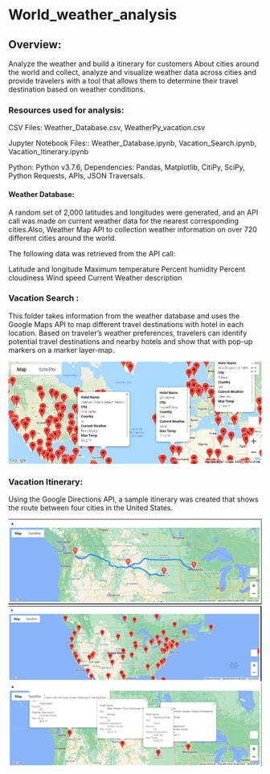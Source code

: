# World_weather_analysis
## Overview:<br/>

Analyze the weather and build a itinerary for customers
About cities around the world and collect, analyze and visualize weather data across cities and provide travelers with a tool that allows them to determine their travel destination based on weather conditions.
### Resources used for analysis:

CSV Files: Weather_Database.csv, WeatherPy_vacation.csv

Jupyter Notebook Files:: Weather_Database.ipynb, Vacation_Search.ipynb, Vacation_Itinerary.ipynb

Python: Python v3.7.6, Dependencies: Pandas, Matplotlib, CitiPy, SciPy, Python Requests, APIs, JSON Traversals.

#### Weather Database:

A random set of 2,000 latitudes and longitudes were generated, and an API call was made on current weather data for the nearest corresponding cities.Also, Weather Map API to collection weather information on over 720 different cities around the world.

The following data was retrieved from the API call:

Latitude and longitude
Maximum temperature
Percent humidity
Percent cloudiness
Wind speed
Current Weather description

### Vacation Search :

This folder takes information from the weather database and uses the Google Maps API to map different travel destinations with hotel in each location. Based on traveler’s weather preferences, travelers can identify potential travel destinations and nearby hotels and show that with pop-up markers on a marker layer-map.

![pic.png](/Vacation_Search/pic.png)<br/>


### Vacation Itinerary:

Using the Google Directions API, a sample itinerary was created that shows the route between four cities in the United States.

![pic2.png](/vacation_itinerary/pic2.png)<br/>
![pic1.png](/vacation_itinerary/pic1.png)<br/>
![pic4.PNG](/vacation_itinerary/pic4.PNG)<br/>



